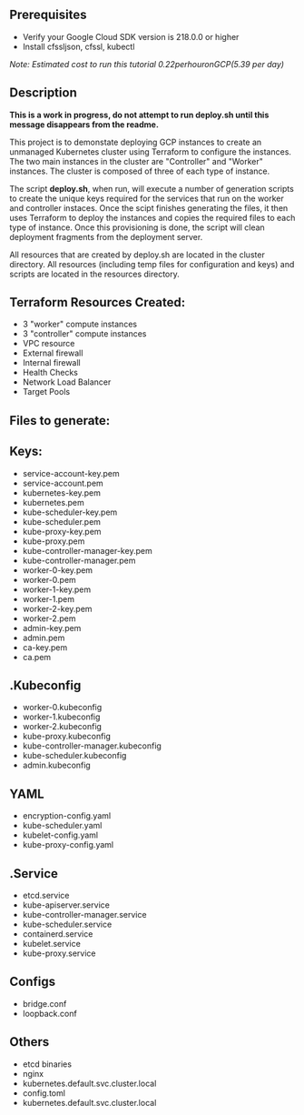 Prerequisites
--------------
* Verify your Google Cloud SDK version is 218.0.0 or higher
* Install cfssljson, cfssl, kubectl

*Note: Estimated cost to run this tutorial $0.22 per hour on GCP ($5.39 per day)*

Description
-----------
**This is a work in progress, do not attempt to run deploy.sh until this message disappears from the readme.**

This project is to demonstate deploying GCP instances to create an unmanaged Kubernetes cluster using Terraform to configure the instances. The two main instances in the cluster are "Controller" and "Worker" instances. The cluster is composed of three of each type of instance. 

The script **deploy.sh**, when run, will execute a number of generation scripts to create the unique keys required for the services that run on the worker and controller instaces. Once the scipt finishes generating the files, it then uses Terraform to deploy the instances and copies the required files to each type of instance. Once this provisioning is done, the script will clean deployment fragments from the deployment server.

All resources that are created by deploy.sh are located in the cluster directory. All resources (including temp files for configuration and keys) and scripts are located in the resources directory.

Terraform Resources Created:
-----------------------------
* 3 "worker" compute instances
* 3 "controller" compute instances
* VPC resource
* External firewall
* Internal firewall
* Health Checks
* Network Load Balancer
* Target Pools


Files to generate:
------------------

Keys:
-----
* service-account-key.pem
* service-account.pem
* kubernetes-key.pem
* kubernetes.pem
* kube-scheduler-key.pem
* kube-scheduler.pem
* kube-proxy-key.pem
* kube-proxy.pem
* kube-controller-manager-key.pem
* kube-controller-manager.pem
* worker-0-key.pem
* worker-0.pem
* worker-1-key.pem
* worker-1.pem
* worker-2-key.pem
* worker-2.pem
* admin-key.pem
* admin.pem
* ca-key.pem
* ca.pem 

.Kubeconfig
-----------
* worker-0.kubeconfig
* worker-1.kubeconfig
* worker-2.kubeconfig
* kube-proxy.kubeconfig
* kube-controller-manager.kubeconfig
* kube-scheduler.kubeconfig
* admin.kubeconfig

YAML
-----
* encryption-config.yaml
* kube-scheduler.yaml
* kubelet-config.yaml
* kube-proxy-config.yaml

.Service
---------
* etcd.service
* kube-apiserver.service
* kube-controller-manager.service
* kube-scheduler.service
* containerd.service
* kubelet.service
* kube-proxy.service

Configs
-------
* bridge.conf
* loopback.conf

Others
-------
* etcd binaries
* nginx
* kubernetes.default.svc.cluster.local
* config.toml
* kubernetes.default.svc.cluster.local
